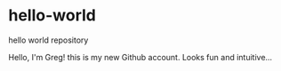 # hello-world
hello world repository
<p>Hello, I'm Greg! this is my new Github account. Looks fun and intuitive...</p>
